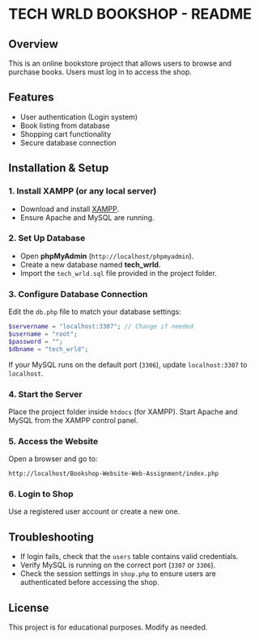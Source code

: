 # TECH WRLD BOOKSHOP - README

## Overview
This is an online bookstore project that allows users to browse and purchase books. Users must log in to access the shop.

## Features
- User authentication (Login system)
- Book listing from database
- Shopping cart functionality
- Secure database connection

## Installation & Setup

### 1. Install XAMPP (or any local server)
- Download and install [XAMPP](https://www.apachefriends.org/download.html).
- Ensure Apache and MySQL are running.

### 2. Set Up Database
- Open **phpMyAdmin** (`http://localhost/phpmyadmin`).
- Create a new database named **tech_wrld**.
- Import the `tech_wrld.sql` file provided in the project folder.

### 3. Configure Database Connection
Edit the `db.php` file to match your database settings:
```php
$servername = "localhost:3307"; // Change if needed
$username = "root";
$password = "";
$dbname = "tech_wrld";
```
If your MySQL runs on the default port (`3306`), update `localhost:3307` to `localhost`.

### 4. Start the Server
Place the project folder inside `htdocs` (for XAMPP).
Start Apache and MySQL from the XAMPP control panel.

### 5. Access the Website
Open a browser and go to:
```
http://localhost/Bookshop-Website-Web-Assignment/index.php
```

### 6. Login to Shop
Use a registered user account or create a new one.

## Troubleshooting
- If login fails, check that the `users` table contains valid credentials.
- Verify MySQL is running on the correct port (`3307` or `3306`).
- Check the session settings in `shop.php` to ensure users are authenticated before accessing the shop.

## License
This project is for educational purposes. Modify as needed.

